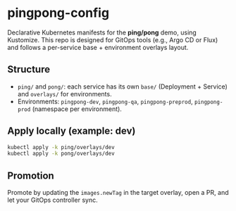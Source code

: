# pingpong-config

Declarative Kubernetes manifests for the **ping/pong** demo, using Kustomize.
This repo is designed for GitOps tools (e.g., Argo CD or Flux) and follows a per-service base + environment overlays layout.

## Structure
- `ping/` and `pong/`: each service has its own `base/` (Deployment + Service) and `overlays/` for environments.
- Environments: `pingpong-dev`, `pingpong-qa`, `pingpong-preprod`, `pingpong-prod` (namespace per environment).

## Apply locally (example: dev)
```bash
kubectl apply -k ping/overlays/dev
kubectl apply -k pong/overlays/dev
```

## Promotion
Promote by updating the `images.newTag` in the target overlay, open a PR, and let your GitOps controller sync.
